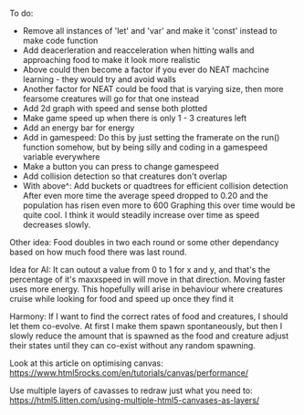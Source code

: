 To do:   
- Remove all instances of 'let' and 'var' and make it 'const' instead to make code function
- Add deacerleration and reacceleration when hitting walls and approaching food to make it look more realistic
- Above could then become a factor if you ever do NEAT machcine learning - they would try and avoid walls
- Another factor for NEAT could be food that is varying size, then more fearsome creatures will go for that one  instead
- Add 2d graph with speed and sense both plotted
- Make game speed up when there is only 1 - 3 creatures left
- Add an energy bar for energy
- Add in gamespeed: Do this by just setting the framerate on the run() function somehow, but by being silly and coding in a gamespeed variable everywhere
- Make a button you can press to change gamespeed
- Add collision detection so that creatures don't overlap
- With above^: Add buckets or quadtrees for efficient collision detection
After even more time the average speed dropped to 0.20 and the population has risen even more to 600
Graphing this over time would be quite cool. I think it would steadily increase over time as speed decreases slowly.

Other idea:
Food doubles in two each round or some other dependancy based on how much food there was last round.

Idea for AI:
It can outout a value from 0 to 1 for x and y, and that's the percentage of it's maxxspeed in will move in that direction. Moving faster uses more energy. This hopefully will arise in behaviour where creatures cruise while looking for food and speed up once they find  it

Harmony:
If I want to find the correct rates of food and creatures, I should let them co-evolve. At first I make them spawn spontaneously, but then I slowly reduce the amount that is spawned as the food and creature adjust their states until they  can co-exist without any random spawning.

Look at this article on optimising canvas:
https://www.html5rocks.com/en/tutorials/canvas/performance/

Use multiple layers of cavasses to redraw just what you need to:
https://html5.litten.com/using-multiple-html5-canvases-as-layers/
